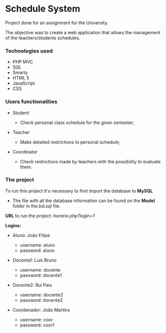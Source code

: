 
# Schedule System

Project done for an assignment for the University.

The objective was to create a web application that allows the management of the teachers/students schedules.

### Technologies used

* PHP MVC
* SQL
* Smarty
* HTML 5
* JavaScript
* CSS

### Users functionalities

* Student
	* Check personal class schedule for the given semester;

* Teacher
	* Make detailed restrictions to personal schedule;

* Coordinator
	* Check restrictions made by teachers with the possibility to evaluate them.

### The project

To run this project it's necessary to first import the database to **MySQL**

* The file with all the database information can be found on the **Model** folder in the _bd.sql_ file.

**URL** to run the project: _horario.php?login=1_

**Logins:**

* Aluno: João Filipe
	* username: aluno
	* password: aluno

* Docente1: Luís Bruno
	* username: docente
	* password: docente1

* Docente2: Rui Pais
	* username: docente2
	* password: docente2

* Coordenador: João Martins
	* username: coor
	* password: coor1
